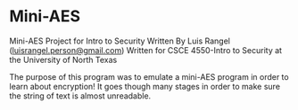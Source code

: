 # Mini-AES
Mini-AES Project for Intro to Security
Written By Luis Rangel (luisrangel.person@gmail.com)
Written for CSCE 4550-Intro to Security at the University of North Texas

The purpose of this program was to emulate a mini-AES program in order to learn about encryption! 
It goes though many stages in order to make sure the string of text is almost unreadable.
